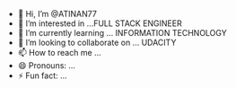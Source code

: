 - 👋 Hi, I’m @ATINAN77
- 👀 I’m interested in ...FULL STACK ENGINEER
- 🌱 I’m currently learning ... INFORMATION TECHNOLOGY
- 💞️ I’m looking to collaborate on ... UDACITY
- 📫 How to reach me ...
- 😄 Pronouns: ...
- ⚡ Fun fact: ...

<!---
ATINAN77/ATINAN77 is a ✨ special ✨ repository because its `README.md` (this file) appears on your GitHub profile.
You can click the Preview link to take a look at your changes.
--->
